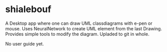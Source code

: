 # shialebouf
A Desktop app where one can draw UML classdiagrams  with e-pen or mouse.
Uses NeuralNetwork to create UML element from the last Drawing.
Provides simple tools to modify the diagram.
Upladed to git in whole.

No user guide yet.


